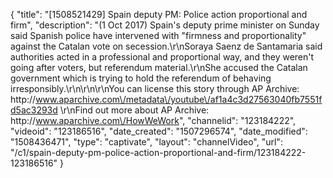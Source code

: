 {
    "title": "[1508521429] Spain deputy PM: Police action proportional and firm",
    "description": "(1 Oct 2017) Spain's deputy prime minister on Sunday said Spanish police have intervened with \"firmness and proportionality\" against the Catalan vote on secession.\r\nSoraya Saenz de Santamaria said authorities acted in a professional and proportional way, and they weren't going after voters, but referendum material.\r\nShe accused the Catalan government which is trying to hold the referendum of behaving irresponsibly.\r\n\r\n\r\nYou can license this story through AP Archive: http:\/\/www.aparchive.com\/metadata\/youtube\/af1a4c3d27563040fb7551fd5ac3293d \r\nFind out more about AP Archive: http:\/\/www.aparchive.com\/HowWeWork",
    "channelid": "123184222",
    "videoid": "123186516",
    "date_created": "1507296574",
    "date_modified": "1508436471",
    "type": "captivate",
    "layout": "channelVideo",
    "url": "\/c1\/spain-deputy-pm-police-action-proportional-and-firm\/123184222-123186516"
}
